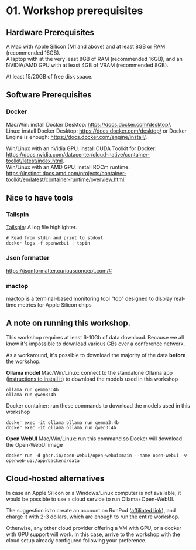 # 01. Workshop prerequisites



## Hardware Prerequisites

A Mac with Apple Silicon (M1 and above) and at least 8GB or RAM (recommended 16GB).  
A laptop with at the very least 8GB of RAM (recommended 16GB), and an NVIDIA/AMD GPU with at least 4GB of VRAM (recommended 8GB).  

At least 15/20GB of free disk space.




## Software Prerequisites

### Docker
Mac/Win: install Docker Desktop: https://docs.docker.com/desktop/.  
Linux: install Docker Desktop: https://docs.docker.com/desktop/ or Docker Engine is enough: https://docs.docker.com/engine/install/. 

Win/Linux with an nVidia GPU, install CUDA Toolkit for Docker: https://docs.nvidia.com/datacenter/cloud-native/container-toolkit/latest/index.html.   
Win/Linux with an AMD GPU, install ROCm runtime: https://instinct.docs.amd.com/projects/container-toolkit/en/latest/container-runtime/overview.html. 




## Nice to have tools

### Tailspin
[Tailspin](https://github.com/bensadeh/tailspin): A log file highlighter.
```
# Read from stdin and print to stdout
docker logs -f openwebui | tspin
```


### Json formatter
https://jsonformatter.curiousconcept.com/#


### mactop
[mactop](https://github.com/context-labs/mactop) is a terminal-based monitoring tool "top" designed to display real-time metrics for Apple Silicon chips



## A note on running this workshop.

This workshop requires at least 6-10Gb of data download. Because we all know it's impossible to download various GBs over a conference network.

As a workaround, it's possible to download the majority of the data **before** the workshop.

**Ollama model**
Mac/Win/Linux: connect to the standalone Ollama app ([instructions to install it](02-ollama_open-webui.md)) to download the models used in this workshop
```
ollama run gemma3:4b
ollama run qwen3:4b
```
Docker container: run these commands to download the models used in this workshop
```
docker exec -it ollama ollama run gemma3:4b
docker exec -it ollama ollama run qwen3:4b
``` 


**Open WebUI**
Mac/Win/Linux: run this command so Docker will download the Open-WebUI image 
```
docker run -d ghcr.io/open-webui/open-webui:main --name open-webui -v openweb-ui:/app/backend/data
```




## Cloud-hosted alternatives

In case an Apple Silicon or a Windows/Linux computer is not available, it would be possible to use a cloud service to run Ollama+Open-WebUI.

The suggestion is to create an account on RunPod ([affiliated link](https://runpod.io?ref=9ph6k4oh)), and charge it with 2-3 dollars, which are enough to run the entire workshop.  

Otherwise, any other cloud provider offering a VM with GPU, or a docker with GPU support will work. In this case, arrive to the workshop with the cloud setup already configured following your preference.

